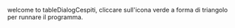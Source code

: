 welcome to tableDialogCespiti, cliccare sull'icona verde a forma di triangolo per runnare il programma.
